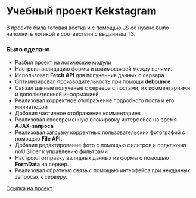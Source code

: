 <h1>Учебный проект Kekstagram</h1>
<p>В проекте была готовая вёстка и с помощью JS её нужно было наполнить логикой в соотвествии с выданным ТЗ.</p>
<h3>Было сделано</h3>
<ul>
<li>Разбил проект на логические модули</li>
<li>Настроил валидацию формы и взаимосвязей между полями.</li>
<li>Использовал <b>Fetch API</b> для полученния данных с сервера</li>
<li>Оптимизировал производительность при помощи <b>debounce</b></li>
<li>Связал данные полученые с сервера с постами, их комментариями и дополнительной информацией</li>
<li>Реализовал корректное отображение подробного поста и его миниатюрой</li>
<li>Добавил частичное отображение комментариев</li>
<li>Реализовал своевременную блокировку интерфейса на время <b>AJAX-запроса</b></li>
<li>Реализовал загрузку корректных пользовательских фотографий с помощью <b>File API.</b></li>
<li>Добавил редактирование фото с помощью фильтров и подключил noUiSlider к управлению фильтрами</li>
<li>Настроил отправку валидных данных из формы с помощью <b>FormData</b> на сервер.</li>
<li>Реализовал обратную связь с помощью интерфейса при неудачных запросах к серверу.</li>
</ul>

<a href="https://andy-rosa.github.io/kekstagram/">Ссылка на проект</a>
